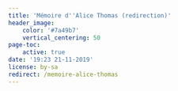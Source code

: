 ```yaml
---
title: 'Mémoire d''Alice Thomas (redirection)'
header_image:
    color: '#7a49b7'
    vertical_centering: 50
page-toc:
    active: true
date: '19:23 21-11-2019'
license: by-sa
redirect: /memoire-alice-thomas
---
```


